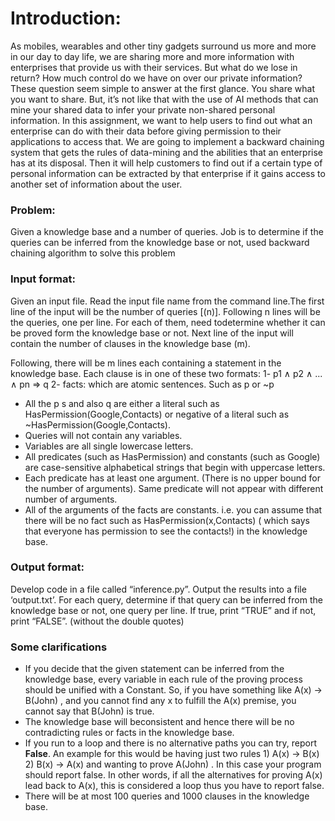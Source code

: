 # Introduction:
As mobiles, wearables and other tiny gadgets surround us more and more in our day to day life, we are sharing more and more information with enterprises that provide us with their services. But what do we lose in return? How much control do we have on over our private information? These question seem simple to answer at the first glance. You share what you want to share. But, it’s not like that with the use of AI methods that can mine your shared data to infer your private non-shared personal information. In this assignment, we want to help users to find out what an enterprise can do with their data before giving permission to their applications to access that.
We are going to implement a backward chaining system that gets the rules of data-mining and the abilities that an enterprise has at its disposal. Then it will help customers to find out if a certain type of personal information can be extracted by that enterprise if it gains access to another set of information about the user.

### Problem:
Given a knowledge base and a number of queries. Job is to determine if the queries can be inferred from the knowledge base or not, used backward chaining algorithm to solve this problem

### Input format: 
Given an input file. Read the input file name from the command line.The first line of the input will be the number of queries [(n)]. Following n lines will be the queries, one per line. For each of them, need todetermine whether it can be proved form the knowledge base or not. Next line of the input will contain the number of clauses in the knowledge base (m).

Following, there will be m lines each containing a statement in the knowledge base. Each clause is in one of these two formats:
1- p1 ∧ p2 ∧ ... ∧ pn => q
2- facts: which are atomic sentences. Such as p or ~p


* All the p s and also q are either a literal such as HasPermission(Google,Contacts) or negative of a literal such as ~HasPermission(Google,Contacts).
* Queries will not contain any variables.
* Variables are all single lowercase letters.
* All predicates (such as HasPermission) and constants (such as Google) are case-sensitive alphabetical strings that begin with uppercase letters.
* Each predicate has at least one argument. (There is no upper bound for the number of arguments). Same predicate will not appear with different number of arguments.
* All of the arguments of the facts are constants. i.e. you can assume that there will be no fact such as HasPermission(x,Contacts) ( which says that everyone has permission to see the contacts!) in the knowledge base.

### Output format:
Develop code in a file called “inference.py”. Output the results into a file ‘output.txt’. For each query, determine if that query can be inferred from the knowledge base or not, one query per line. If true, print “TRUE” and if not, print “FALSE”. (without the double quotes)

### Some clarifications
* If you decide that the given statement can be inferred from the knowledge base, every variable in each rule of the proving process should be unified with a Constant. So, if you have something like A(x) -> B(John) , and you cannot find any x to fulfill the A(x) premise, you cannot say that B(John) is true.
* The knowledge base will beconsistent and hence there will be no contradicting rules or facts in the knowledge base.
* If you run to a loop and there is no alternative paths you can try, report <b>False</b>. An example for this would be having just two rules 1) A(x) -> B(x) 2) B(x) -> A(x) and wanting to prove A(John) . In this case your program should report false. In other words, if all the alternatives for proving A(x) lead back to A(x), this is considered a loop thus you have to report false.
* There will be at most 100 queries and 1000 clauses in the knowledge base.
